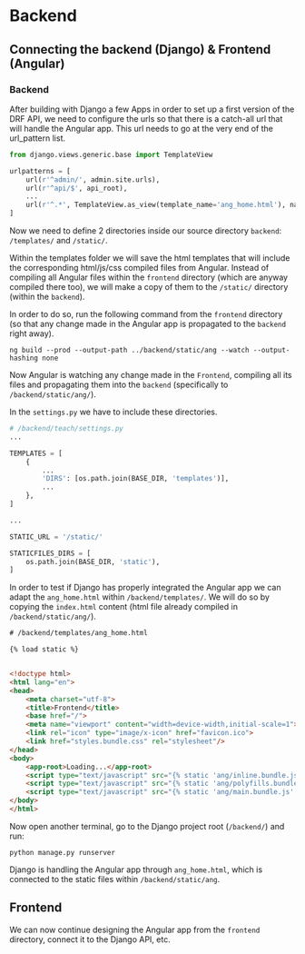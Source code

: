 # Backend

## Connecting the backend (Django) & Frontend (Angular)

### Backend

After building with Django a few Apps in order to set up a first version of the DRF API, we need to configure the urls so that there is a catch-all url that will handle the Angular app. This url needs to go at the very end of the url_pattern list.

```python
from django.views.generic.base import TemplateView

urlpatterns = [
    url(r'^admin/', admin.site.urls),
    url(r'^api/$', api_root),
    ...
    url(r'^.*', TemplateView.as_view(template_name='ang_home.html'), name='home'), #catch-all url, rendered in ang_home.html
]
```
Now we need to define 2 directories inside our source directory `backend`: `/templates/` and `/static/`.

Within the templates folder we will save the html templates that will include the corresponding html/js/css compiled files from Angular. Instead of compiling all Angular files within the `frontend` directory (which are anyway compiled there too), we will make a copy of them to the `/static/` directory (within the `backend`).

In order to do so, run the following command from the `frontend` directory (so that any change made in the Angular app is propagated to the `backend` right away).

```shell
ng build --prod --output-path ../backend/static/ang --watch --output-hashing none
```
Now Angular is watching any change made in the `Frontend`, compiling all its files and propagating them into the `backend` (specifically to `/backend/static/ang/`).

In the `settings.py` we have to include these directories.

```python
# /backend/teach/settings.py
...

TEMPLATES = [
    {
    	...
        'DIRS': [os.path.join(BASE_DIR, 'templates')],
        ...
    },
]

...

STATIC_URL = '/static/'

STATICFILES_DIRS = [
    os.path.join(BASE_DIR, 'static'),
]
```

In order to test if Django has properly integrated the Angular app we can adapt the `ang_home.html` within `/backend/templates/`. We will do so by copying the `index.html` content (html file already compiled in `/backend/static/ang/`).

```html
# /backend/templates/ang_home.html

{% load static %}


<!doctype html>
<html lang="en">
<head>
	<meta charset="utf-8">
	<title>Frontend</title>
	<base href="/">
	<meta name="viewport" content="width=device-width,initial-scale=1">
	<link rel="icon" type="image/x-icon" href="favicon.ico">
	<link href="styles.bundle.css" rel="stylesheet"/>
</head>
<body>
	<app-root>Loading...</app-root>
	<script type="text/javascript" src="{% static 'ang/inline.bundle.js' %}"></script>
	<script type="text/javascript" src="{% static 'ang/polyfills.bundle.js' %}"></script>
	<script type="text/javascript" src="{% static 'ang/main.bundle.js' %}"></script>
</body>
</html>

```

Now open another terminal, go to the Django project root (`/backend/`) and run:

```shell
python manage.py runserver
```

Django is handling the Angular app through `ang_home.html`, which is connected to the static files within `/backend/static/ang`.

## Frontend

We can now continue designing the Angular app from the `frontend` directory, connect it to the Django API, etc.